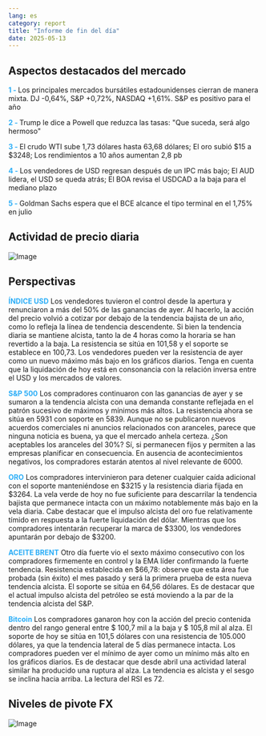 ```yaml
---
lang: es
category: report
title: "Informe de fin del día"
date: 2025-05-13
---
```



<h2>Aspectos destacados del mercado</h2>
<strong style="color: #2caef7;">1 - </strong> Los principales mercados bursátiles estadounidenses cierran de manera mixta. DJ -0,64%, S&P +0,72%, NASDAQ +1,61%. S&P es positivo para el año

<strong style="color: #2caef7;">2 - </strong> Trump le dice a Powell que reduzca las tasas: "Que suceda, será algo hermoso"

<strong style="color: #2caef7;">3 - </strong> El crudo WTI sube 1,73 dólares hasta 63,68 dólares; El oro subió $15 a $3248; Los rendimientos a 10 años aumentan 2,8 pb

<strong style="color: #2caef7;">4 - </strong> Los vendedores de USD regresan después de un IPC más bajo; El AUD lidera, el USD se queda atrás; El BOA revisa el USDCAD a la baja para el mediano plazo 

<strong style="color: #2caef7;">5 - </strong> Goldman Sachs espera que el BCE alcance el tipo terminal en el 1,75% en julio



<h2>Actividad de precio diaria</h2>
<img src="https://markleighedu.github.io/img/May-2025/13-May-2025/price.jpg" alt="Image"/>

<h2>Perspectivas</h2>
<strong style="color: #2caef7;">ÍNDICE USD</strong> Los vendedores tuvieron el control desde la apertura y renunciaron a más del 50% de las ganancias de ayer. Al hacerlo, la acción del precio volvió a cotizar por debajo de la tendencia bajista de un año, como lo refleja la línea de tendencia descendente. Si bien la tendencia diaria se mantiene alcista, tanto la de 4 horas como la horaria se han revertido a la baja. La resistencia se sitúa en 101,58 y el soporte se establece en 100,73. Los vendedores pueden ver la resistencia de ayer como un nuevo máximo más bajo en los gráficos diarios. Tenga en cuenta que la liquidación de hoy está en consonancia con la relación inversa entre el USD y los mercados de valores.

<strong style="color: #2caef7;">S&P 500</strong> Los compradores continuaron con las ganancias de ayer y se sumaron a la tendencia alcista con una demanda constante reflejada en el patrón sucesivo de máximos y mínimos más altos. La resistencia ahora se sitúa en 5931 con soporte en 5839. Aunque no se publicaron nuevos acuerdos comerciales ni anuncios relacionados con aranceles, parece que ninguna noticia es buena, ya que el mercado anhela certeza. ¿Son aceptables los aranceles del 30%? Sí, si permanecen fijos y permiten a las empresas planificar en consecuencia. En ausencia de acontecimientos negativos, los compradores estarán atentos al nivel relevante de 6000.

<strong style="color: #2caef7;">ORO</strong> Los compradores intervinieron para detener cualquier caída adicional con el soporte manteniéndose en $3215 y la resistencia diaria fijada en $3264. La vela verde de hoy no fue suficiente para descarrilar la tendencia bajista que permanece intacta con un máximo notablemente más bajo en la vela diaria. Cabe destacar que el impulso alcista del oro fue relativamente tímido en respuesta a la fuerte liquidación del dólar. Mientras que los compradores intentarán recuperar la marca de $3300, los vendedores apuntarán por debajo de $3200.

<strong style="color: #2caef7;">ACEITE BRENT</strong> Otro día fuerte vio el sexto máximo consecutivo con los compradores firmemente en control y la EMA líder confirmando la fuerte tendencia. Resistencia establecida en $66,78: observe que esta área fue probada (sin éxito) el mes pasado y será la primera prueba de esta nueva tendencia alcista. El soporte se sitúa en 64,56 dólares. Es de destacar que el actual impulso alcista del petróleo se está moviendo a la par de la tendencia alcista del S&P. 

<strong style="color: #2caef7;">Bitcoin</strong> Los compradores ganaron hoy con la acción del precio contenida dentro del rango general entre $ 100,7 mil a la baja y $ 105,8 mil al alza. El soporte de hoy se sitúa en 101,5 dólares con una resistencia de 105.000 dólares, ya que la tendencia lateral de 5 días permanece intacta. Los compradores pueden ver el mínimo de ayer como un mínimo más alto en los gráficos diarios. Es de destacar que desde abril una actividad lateral similar ha producido una ruptura al alza. La tendencia es alcista y el sesgo se inclina hacia arriba. La lectura del RSI es 72. 



<h2>Niveles de pivote FX</h2>
<img src="https://markleighedu.github.io/img/May-2025/13-May-2025/pivot.jpg" alt="Image"/>